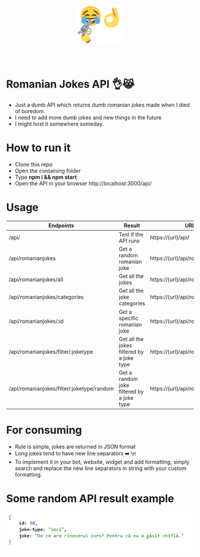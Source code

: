 <p align="center">
  <img src="https://raw.githubusercontent.com/tutyamxx/Romanian-Jokes-API/master/joke.png" widht="100" height="100"><br/>
</p>
<br/><br/>

# Romanian Jokes API 👌😹 
 * Just a dumb API which returns dumb romanian jokes made when I died of boredom
 * I need to add more dumb jokes and new things in the future
 * I might host it somewhere someday.

# How to run it
* Clone this repo
* Open the containing folder
* Type **npm i && npm start**
* Open the API in your browser http://localhost:3000/api/

# Usage

Endpoints | Result | URL Usage Example |
---------- | --- | ------------ |
/api/ | Test if the API runs | https://{url}/api/ |
/api/romanianjokes | Get a random romanian joke | https://{url}/api/romanianjokes |
/api/romanianjokes/all | Get all the jokes | https://{url}/api/romanianjokes/all |
/api/romanianjokes/categories | Get all the joke categories | https://{url}/api/romanianjokes/categories |
/api/romanianjokes/:id | Get a specific romanian joke | https://{url}/api/romanianjokes/30 |
/api/romanianjokes/filter/:joketype | Get all the jokes filtered by a joke type | https://{url}/api/romanianjokes/filter/seci |
/api/romanianjokes/filter/:joketype/random | Get a random joke filtered by a joke type | https://{url}/api/romanianjokes/filter/seci/random |

# For consuming

* Rule is simple, jokes are returned in JSON format
* Long jokes tend to have new line separators ➡️ \\n
* To implement it in your bot, website, widget and add formatting, simply search and replace the new line separators in string with your custom formatting.

# Some random API result example

![Example result](https://github.com/tutyamxx/Romanian-Jokes-API/blob/master/randomjokeresult.PNG)

